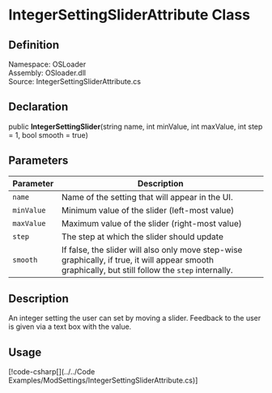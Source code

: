 # IntegerSettingSliderAttribute Class

## Definition
Namespace: OSLoader  
Assembly: OSloader.dll  
Source: IntegerSettingSliderAttribute.cs  

## Declaration
public **IntegerSettingSlider**(string name, int minValue, int maxValue, int step = 1, bool smooth = true)

## Parameters
Parameter | Description
-- | -
`name` | Name of the setting that will appear in the UI.
`minValue` | Minimum value of the slider (left-most value)
`maxValue` | Maximum value of the slider (right-most value)
`step` | The step at which the slider should update
`smooth` | If false, the slider will also only move step-wise graphically, if true, it will appear smooth graphically, but still follow the `step` internally.

## Description
An integer setting the user can set by moving a slider. Feedback to the user is given via a text box with the value.

## Usage
[!code-csharp[](../../Code Examples/ModSettings/IntegerSettingSliderAttribute.cs)]

